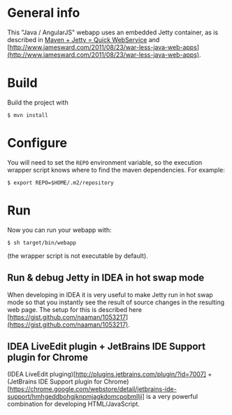 # General info

This "Java / AngularJS" webapp uses an embedded Jetty container, as is described in
[Maven + Jetty = Quick WebService](http://www.dev-smart.com/archives/436) and
[http://www.jamesward.com/2011/08/23/war-less-java-web-apps](http://www.jamesward.com/2011/08/23/war-less-java-web-apps).

# Build

Build the project with

    $ mvn install

# Configure

You will need to set the `REPO` environment variable, so the execution wrapper script knows where to find the maven dependencies. For example:

    $ export REPO=$HOME/.m2/repository

# Run

Now you can run your webapp with:

    $ sh target/bin/webapp

(the wrapper script is not executable by default).

## Run & debug Jetty in IDEA in hot swap mode

When developing in IDEA it is very useful to make Jetty run in hot swap mode so that you instantly
see the result of source changes in the resulting web page. The setup for this is described here
[https://gist.github.com/naaman/1053217](https://gist.github.com/naaman/1053217).

## IDEA LiveEdit plugin + JetBrains IDE Support plugin for Chrome

(IDEA LiveEdit pluging)[http://plugins.jetbrains.com/plugin/?id=7007] + (JetBrains IDE Support plugin for Chrome)
[https://chrome.google.com/webstore/detail/jetbrains-ide-support/hmhgeddbohgjknpmjagkdomcpobmllji] is a very
powerful combination for developing HTML/JavaScript.
